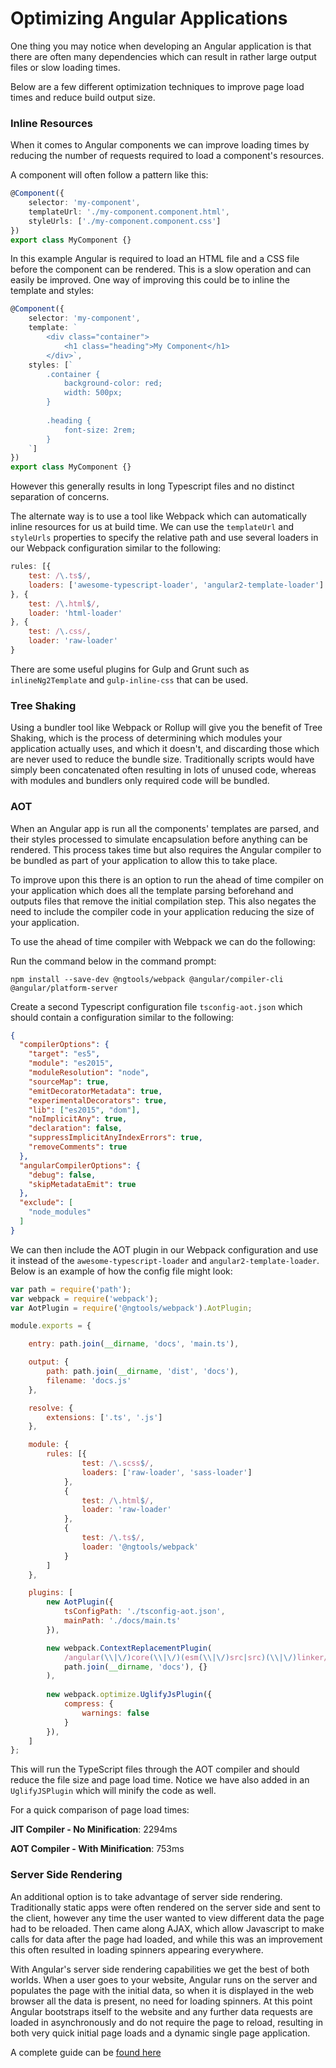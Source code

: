 # Optimizing Angular Applications

One thing you may notice when developing an Angular application is that there are often many dependencies which can result in rather large output files or slow loading times.

Below are a few different optimization techniques to improve page load times and reduce build output size.

### Inline Resources

When it comes to Angular components we can improve loading times by reducing the number of requests required to load a component's resources.

A component will often follow a pattern like this:

```typescript
@Component({
	selector: 'my-component',
    templateUrl: './my-component.component.html',    
    styleUrls: ['./my-component.component.css']
})
export class MyComponent {}
```

In this example Angular is required to load an HTML file and a CSS file before the component can be rendered. This is a slow operation and can easily be improved. One way of improving this could be to inline the template and styles:

```typescript
@Component({
	selector: 'my-component',
    template: `
        <div class="container">
			<h1 class="heading">My Component</h1>
        </div>`,    
    styles: [`
    	.container {
        	background-color: red;
            width: 500px;
        }
        
        .heading {
        	font-size: 2rem;
        }
    `]
})
export class MyComponent {}
```

However this generally results in long Typescript files and no distinct separation of concerns. 

The alternate way is to use a tool like Webpack which can automatically inline resources for us at build time. We can use the `templateUrl` and `styleUrls` properties to specify the relative path and use several loaders in our Webpack configuration similar to the following:

```javascript
rules: [{
    test: /\.ts$/,
    loaders: ['awesome-typescript-loader', 'angular2-template-loader']
}, {
    test: /\.html$/,
    loader: 'html-loader'
}, {
    test: /\.css/,
    loader: 'raw-loader'
}
```

There are some useful plugins for Gulp and Grunt such as `inlineNg2Template` and `gulp-inline-css` that can be used.

### Tree Shaking

Using a bundler tool like Webpack or Rollup will give you the benefit of Tree Shaking, which is the process of determining which modules your application actually uses, and which it doesn't, and discarding those which are never used to reduce the bundle size. Traditionally scripts would have simply been concatenated often resulting in lots of unused code, whereas with modules and bundlers only required code will be bundled.

### AOT

When an Angular app is run all the components' templates are parsed, and their styles processed to simulate encapsulation before anything can be rendered. This process takes time but also requires the Angular compiler to be bundled as part of your application to allow this to take place.

To improve upon this there is an option to run the ahead of time compiler on your application which does all the template parsing beforehand and outputs files that remove the initial compilation step. This also negates the need to include the compiler code in your application reducing the size of your application.

To use the ahead of time compiler with Webpack we can do the following:

Run the command below in the command prompt:

```
npm install --save-dev @ngtools/webpack @angular/compiler-cli @angular/platform-server
```

Create a second Typescript configuration file `tsconfig-aot.json` which should contain a configuration similar to the following:

```json
{
  "compilerOptions": {
    "target": "es5",
    "module": "es2015",
    "moduleResolution": "node",
    "sourceMap": true,
    "emitDecoratorMetadata": true,
    "experimentalDecorators": true,
    "lib": ["es2015", "dom"],
    "noImplicitAny": true,
    "declaration": false,
    "suppressImplicitAnyIndexErrors": true,
    "removeComments": true
  },
  "angularCompilerOptions": {
    "debug": false,
    "skipMetadataEmit": true
  },
  "exclude": [
    "node_modules"
  ]
}
```

We can then include the AOT plugin in our Webpack configuration and use it instead of the `awesome-typescript-loader` and `angular2-template-loader`. Below is an example of how the config file might look:

```javascript
var path = require('path');
var webpack = require('webpack');
var AotPlugin = require('@ngtools/webpack').AotPlugin;

module.exports = {

    entry: path.join(__dirname, 'docs', 'main.ts'),

    output: {
        path: path.join(__dirname, 'dist', 'docs'),
        filename: 'docs.js'
    },

    resolve: {
        extensions: ['.ts', '.js']
    },

    module: {
        rules: [{
                test: /\.scss$/,
                loaders: ['raw-loader', 'sass-loader']
            },
            {
                test: /\.html$/,
                loader: 'raw-loader'
            },
            {
                test: /\.ts$/,
                loader: '@ngtools/webpack'
            }
        ]
    },

    plugins: [
        new AotPlugin({
            tsConfigPath: './tsconfig-aot.json',
            mainPath: './docs/main.ts'
        }),

        new webpack.ContextReplacementPlugin(
            /angular(\\|\/)core(\\|\/)(esm(\\|\/)src|src)(\\|\/)linker/,
            path.join(__dirname, 'docs'), {}
        ),
        
        new webpack.optimize.UglifyJsPlugin({
            compress: {
                warnings: false
            }
        }),
    ]
};
```

This will run the TypeScript files through the AOT compiler and should reduce the file size and page load time. Notice we have also added in an `UglifyJSPlugin` which will minify the code as well.

For a quick comparison of page load times:

**JIT Compiler - No Minification**: 2294ms

**AOT Compiler - With Minification**: 753ms


### Server Side Rendering

An additional option is to take advantage of server side rendering. Traditionally static apps were often rendered on the server side and sent to the client, however any time the user wanted to view different data the page had to be reloaded. Then came along AJAX, which allow Javascript to make calls for data after the page had loaded, and while this was an improvement this often resulted in loading spinners appearing everywhere.

With Angular's server side rendering capabilities we get the best of both worlds. When a user goes to your website, Angular runs on the server and populates the page with the initial data, so when it is displayed in the web browser all the data is present, no need for loading spinners. At this point Angular bootstraps itself to the website and any further data requests are loaded in asynchronously and do not require the page to reload, resulting in both very quick initial page loads and a dynamic single page application.

A complete guide can be [found here](https://universal.angular.io/quickstart/)
